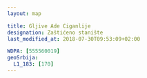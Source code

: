 ```yaml
---
layout: map

title: Gljive Ade Ciganlije
designation: Zaštićeno stanište
last_modified_at: 2018-07-30T09:53:09+02:00

WDPA: [555560019]
geoSrbija:
  L1_183: [170]
---
```

